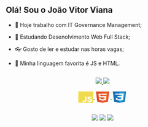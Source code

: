 ## Olá! Sou o João Vitor Viana

- 🔭 Hoje trabalho com IT Governance Management;
- 🌱 Estudando Desenolvimento Web Full Stack;
- 👓 Gosto de ler e estudar nas horas vagas;
- 🎯 Minha linguagem favorita é JS e HTML.

  ##

<div align="center">
  <a href="https://github.com/joao-vviana">
  <img height="150em" 
    src="https://github-readme-stats.vercel.app/api?username=joao-vviana&show_icons=true&theme=tokyonight&include_all_commits=true&count_private=true"/>
  <img height="150em" 
    src="https://github-readme-stats.vercel.app/api/top-langs/?username=joao-vviana&layout=compact&langs_count=7&theme=tokyonight"/>
</div>
 <div align="center">
  <div style="display: inline_block"><br>
  <img align="center" alt="Joao-Js" height="30" width="40" src="https://raw.githubusercontent.com/devicons/devicon/master/icons/javascript/javascript-plain.svg">
  <img align="center" alt="Joao-HTML" height="30" width="40" src="https://raw.githubusercontent.com/devicons/devicon/master/icons/html5/html5-original.svg">
  <img align="center" alt="Joao-CSS" height="30" width="40" src="https://raw.githubusercontent.com/devicons/devicon/master/icons/css3/css3-original.svg">
  </div>
 </div> 
  
  ##
  
  <div align="center"> 
  <a href="https://instagram.com/jo4ov_" target="_blank"><img src="https://img.shields.io/badge/-Instagram-%23E4405F?style=for-the-badge&logo=instagram&logoColor=white" target="_blank"></a>
  <a href = "mailto:jviana052@gmail.com"><img src="https://img.shields.io/badge/-Gmail-%23333?style=for-the-badge&logo=gmail&logoColor=white" target="_blank"></a>
  <a href="https://www.linkedin.com/in/jo%C3%A3o-vitor-viana-9bb546223/" target="_blank"><img src="https://img.shields.io/badge/-LinkedIn-%230077B5?style=for-the-badge&logo=linkedin&logoColor=white" target="_blank"></a> 
</div>
